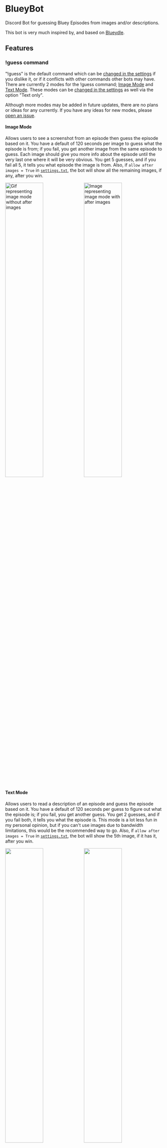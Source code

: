 # BlueyBot
Discord Bot for guessing Bluey Episodes from images and/or descriptions.

This bot is very much inspired by, and based on [Blueydle](https://blueydle.fun/).

## Features
### !guess command
"!guess" is the default command which can be [changed in the settings](https://github.com/AwesomeParley/BlueyBot#settings) if you dislike it, or if it conflicts with other commands other bots may have. There are currently 2 modes for the !guess command; [Image Mode](https://github.com/AwesomeParley/BlueyBot#image-mode) and [Text Mode](https://github.com/AwesomeParley/BlueyBot#text-mode). These modes can be [changed in the settings](https://github.com/AwesomeParley/BlueyBot#settings) as well via the option "Text only". 

Although more modes may be added in future updates, there are no plans or ideas for any currently. If you have any ideas for new modes, please [open an issue](https://github.com/AwesomeParley/BlueyBot/issues).
#### Image Mode
Allows users to see a screenshot from an episode then guess the episode based on it. 
You have a default of 120 seconds per image to guess what the episode is from; if you fail, you get another image from the same episode to guess. 
Each image should give you more info about the episode until the very last one where it will be very obvious.
You get 5 guesses, and if you fail all 5, it tells you what episode the image is from.
Also, if ```allow after images = True``` in [```settings.txt```](https://github.com/AwesomeParley/BlueyBot/blob/main/settings.txt), the bot will show all the remaining images, if any, after you win. 

<p float="center">
  <img alt="Gif representing image mode without after images" src="https://github.com/AwesomeParley/BlueyBot/assets/90052285/9b31f0b2-651e-486b-ada0-492e819a372b" width=49% height=49%>
  <img alt="Image representing image mode with after images" src="https://github.com/AwesomeParley/BlueyBot/assets/90052285/389e4595-39f0-4b9d-93e4-c5770f1677d4" width=49% height=49%>
</p>

#### Text Mode 
Allows users to read a description of an episode and guess the episode based on it. 
You have a default of 120 seconds per guess to figure out what the episode is; if you fail, you get another guess.
You get 2 guesses, and if you fail both, it tells you what the episode is. 
This mode is a lot less fun in my personal opinion, but if you can't use images due to bandwidth limitations, this would be the recommended way to go.
Also, if ```allow after images = True``` in [```settings.txt```](https://github.com/AwesomeParley/BlueyBot/blob/main/settings.txt), the bot will show the 5th image, if it has it, after you win.

<p float="center">
<img src="https://github.com/AwesomeParley/BlueyBot/assets/90052285/de6cf5ca-5dd9-4688-9a45-8524ce123a04" width=49% height=49%>
<img src="https://github.com/AwesomeParley/BlueyBot/assets/90052285/70b92504-edab-4cdb-b2af-67c5f186cee2" width=49% height=49%>
</p>

### Settings
Allows the owner to set settings for the bot. Setting include:
- Time per guess (default is 120 seconds)
- Guess command (default is "!guess")
- Reactions (default is True)
- All text and images as spoilers (default is False)
- Allow After Images (default is True)
- Force Text Only mode (default is False)
- Allow image download from [Blueydle](https://blueydle.fun/) (default is False)

All of these can be found in [```settings.txt```](https://github.com/AwesomeParley/BlueyBot/blob/main/settings.txt)

### Extra features
Here are some extra features that are too small to list or don't really matter to most users
- Due to the bot not using slash commands, it's possible to guess episodes via DMs.
- If you are so inclined to, you can absolutely change the images, descriptions, and answers to whatever you want using the images folder, [```episodes.txt```](https://github.com/AwesomeParley/BlueyBot/blob/main/episodes.txt), [```episodes_in_order.txt```](https://github.com/AwesomeParley/BlueyBot/blob/main/episodes_in_order.txt), and [```episode_descriptions.txt```](https://github.com/AwesomeParley/BlueyBot/blob/main/episode_descriptions.txt).

## Current Limitations
Some limitations that I can fix, but as of now are not important:
- You can get the same episode multiple times in a row due to the nature of randomness
- No slash commands
- No leaderboard capabilities
- Only 87 (soon 91) different image episodes (all are from on [Blueydle](https://blueydle.fun/).)
- Can't currently do any server specific stuff
These limitations are only in the current version, and are not a representation of what is not possible.

## Future Features
Here's some planned features:
- Server settings that can be edited by admins/owners of each server through commands [working on]
- Daily mode (Server-wide guessing at a specified time set by admins) [working on]
- Slash commands [confused by]
- Image Mode updates from [Blueydle](https://blueydle.fun/) [working on]
- Servers and Users can choose between [Image](https://github.com/AwesomeParley/BlueyBot#image-mode) and [Text Only](https://github.com/AwesomeParley/BlueyBot#text-mode) modes [working on]
- Settings explanations inside [```settings.txt```](https://github.com/AwesomeParley/BlueyBot/blob/main/settings.txt) [working on]
- Much more (TBD)
